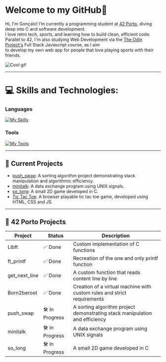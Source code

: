 #  Welcome to my GitHub👋
Hi, I'm Gonçalo! I’m currently a programming student at [42 Porto](https://www.42porto.com/), diving deep into C and software development.<br>
I love retro tech, sports, and learning how to build clean, efficient code.<br>
Parallel to 42, I'm also studying Web Development via the [The Odin Project's](https://www.theodinproject.com/) Full Stack Javascript course, as I aim<br>
to develop my own web app for people that love playing sports with their friends.

![Cool gif](https://github.com/goncalofgalmeida/goncalofgalmeida/blob/main/cool-gif.gif)

---

# 💻 Skills and Technologies:
### Languages
[![My Skills](https://skillicons.dev/icons?i=c,js,html,css)](https://skillicons.dev)
### Tools
[![My Tools](https://skillicons.dev/icons?i=arduino,git,aws,heroku,supabase,cloudflare,vscode,vim,ps,ai,notion)](https://skillicons.dev)

---

## 🚀 Current Projects
- [push_swap](https://github.com/goncalofgalmeida/push_swap): A sorting algorithm project demonstrating stack manipulation and algorithmic efficiency.
- [minitalk](https://github.com/goncalofgalmeida/minitalk): A data exchange program using UNIX signals.
- [so_long](https://github.com/goncalofgalmeida/so_long): A small 2D game developed in C.
- [Tic Tac Toe](https://github.com/goncalofgalmeida/tic-tac-toe): A browser playable tic tac toe game, developed using HTML, CSS and JS.

---

## 🏫 42 Porto Projects
| Project       | Status    | Description                          |
|---------------|-----------|--------------------------------------|
| Libft         | ✅ Done   | Custom implementation of C functions |
| ft_printf     | ✅ Done   | Recreation of the one and only printf function |
| get_next_line | ✅ Done   | A custom function that reads content line by line |
| Born2beroot   | ✅ Done   | Creation of a virtual machine with custom rules and strict requirements |
| push_swap     | 🛠️ In Progress | A sorting algorithm project demonstrating stack manipulation and efficiency |
| minitalk      | 🛠️ In Progress | A data exchange program using UNIX signals |
| so_long       | 🛠️ In Progress | A small 2D game developed in C |
